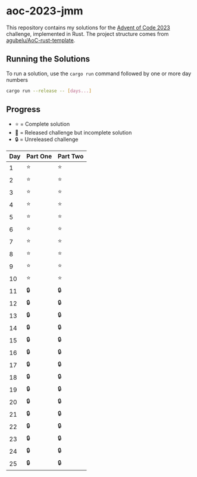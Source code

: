 # aoc-2023-jmm

This repository contains my solutions for the [Advent of Code 2023](https://adventofcode.com/2023) challenge, implemented in Rust. The project structure comes from [agubelu/AoC-rust-template](https://github.com/agubelu/AoC-rust-template/tree/master).

## Running the Solutions

To run a solution, use the `cargo run` command followed by one or more day numbers

```bash
cargo run --release -- [days...]
```

## Progress

- :star: = Complete solution
- :construction: = Released challenge but incomplete solution
- :lock: = Unreleased challenge

| Day | Part One | Part Two |
| --- | -------- | -------- |
| 1   | :star:   | :star:   |
| 2   | :star:   | :star:   |
| 3   | :star:   | :star:   |
| 4   | :star:   | :star:   |
| 5   | :star:   | :star:   |
| 6   | :star:   | :star:   |
| 7   | :star:   | :star:   |
| 8   | :star:   | :star:   |
| 9   | :star:   | :star:   |
| 10  | :star:   | :star:   |
| 11  | :lock:   | :lock:   |
| 12  | :lock:   | :lock:   |
| 13  | :lock:   | :lock:   |
| 14  | :lock:   | :lock:   |
| 15  | :lock:   | :lock:   |
| 16  | :lock:   | :lock:   |
| 17  | :lock:   | :lock:   |
| 18  | :lock:   | :lock:   |
| 19  | :lock:   | :lock:   |
| 20  | :lock:   | :lock:   |
| 21  | :lock:   | :lock:   |
| 22  | :lock:   | :lock:   |
| 23  | :lock:   | :lock:   |
| 24  | :lock:   | :lock:   |
| 25  | :lock:   | :lock:   |
